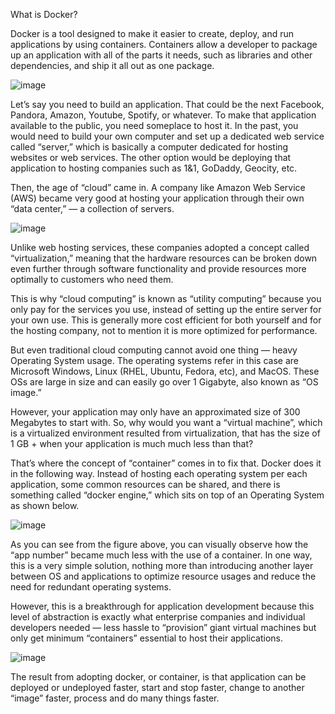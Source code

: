 What is Docker?

Docker is a tool designed to make it easier to create, deploy, and run applications by using containers. Containers allow a developer to package up an application with all of the parts it needs, such as libraries and other dependencies, and ship it all out as one package.

![image](https://github.com/divyannshugiri/WAD-Practical/assets/154437803/a25d38f5-bc73-437b-b169-17b691910c48)


Let’s say you need to build an application. That could be the next Facebook, Pandora, Amazon, Youtube, Spotify, or whatever. To make that application available to the public, you need someplace to host it. In the past, you would need to build your own computer and set up a dedicated web service called “server,” which is basically a computer dedicated for hosting websites or web services. The other option would be deploying that application to hosting companies such as 1&1, GoDaddy, Geocity, etc.

Then, the age of “cloud” came in. A company like Amazon Web Service (AWS) became very good at hosting your application through their own “data center,” — a collection of servers.

![image](https://github.com/divyannshugiri/WAD-Practical/assets/154437803/e383b4b4-7310-4de4-b217-e44d54b51a01)

Unlike web hosting services, these companies adopted a concept called “virtualization,” meaning that the hardware resources can be broken down even further through software functionality and provide resources more optimally to customers who need them.

This is why “cloud computing” is known as “utility computing” because you only pay for the services you use, instead of setting up the entire server for your own use. This is generally more cost efficient for both yourself and for the hosting company, not to mention it is more optimized for performance.

But even traditional cloud computing cannot avoid one thing — heavy Operating System usage. The operating systems refer in this case are Microsoft Windows, Linux (RHEL, Ubuntu, Fedora, etc), and MacOS. These OSs are large in size and can easily go over 1 Gigabyte, also known as “OS image.”

However, your application may only have an approximated size of 300 Megabytes to start with. So, why would you want a “virtual machine”, which is a virtualized environment resulted from virtualization, that has the size of 1 GB + when your application is much much less than that?

That’s where the concept of “container” comes in to fix that. Docker does it in the following way. Instead of hosting each operating system per each application, some common resources can be shared, and there is something called “docker engine,” which sits on top of an Operating System as shown below.

![image](https://github.com/divyannshugiri/WAD-Practical/assets/154437803/13c3f606-d918-443f-9605-87525607df48)

As you can see from the figure above, you can visually observe how the “app number” became much less with the use of a container. In one way, this is a very simple solution, nothing more than introducing another layer between OS and applications to optimize resource usages and reduce the need for redundant operating systems.

However, this is a breakthrough for application development because this level of abstraction is exactly what enterprise companies and individual developers needed — less hassle to “provision” giant virtual machines but only get minimum “containers” essential to host their applications.

![image](https://github.com/divyannshugiri/WAD-Practical/assets/154437803/553f0a98-dc65-478f-8b01-c427a244de29)

The result from adopting docker, or container, is that application can be deployed or undeployed faster, start and stop faster, change to another “image” faster, process and do many things faster.
